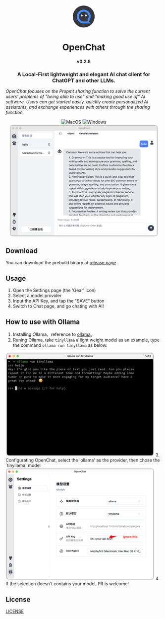 <div align="center">
<img src='./docs/images/icon.png' width='80'>
</div>

<h1 style="text-align: center">
<span>OpenChat</span>
</h1>
<h4 style="text-align: center">v0.2.8</h4>

<h3 style="text-align: center">
    A Local-First lightweight and elegant AI chat client for ChatGPT and other LLMs.
</h3>

<p style="text-align: left">
    <em>OpenChat focuses on the Propmt sharing function to solve the current users' problems of "being able to use" and "making good use of" AI software. Users can get started easily, quickly create personalized AI assistants, and exchange experiences with others through the sharing function.</em>
</p>

<div align=center>
      <img alt="MacOS" src="https://img.shields.io/badge/-MacOS-black?style=flat&logo=apple&logoColor=white" />
      <img alt="Windows" src="https://img.shields.io/badge/-Windows-blue?style=flat&logo=tauri&logoColor=white" />
      <!-- <img alt="Linux" src="https://img.shields.io/badge/-Linux-gray?style=flat&logo=linux&logoColor=white" />-->
<!-- <img alt="Downloads" src="https://img.shields.io/github/downloads/terasum/openchat/total.svg?style=flat" /> -->
</div>

<div align="center">
<img src="./docs/images/ui-index.png" width="480"/>
</div>

## Download

You can download the prebuild binary at [release page](https://github.com/terasum/openchat/releases)



## Usage

1. Open the Settings page (the 'Gear' icon)
2. Select a model provider
3. Input the API Key, and tap the "SAVE" button
4. Switch to Chat page, and go chating with AI!




## How to use with Ollama
1. Installing Ollama，reference to [ollama](https://ollama.com/)。
2. Runing Ollama, take  `tinyllama` a light weight model as an example, type the command  `ollama run tinyllama` as below:
<img alt="ollama tinyollama" src="./docs/images/ollama-tinyllama.png" width="480"/>
3. Configurating OpenChat, select the 'ollama' as the provider, then chose the `tinyllama` model
<img alt="ollama tinyollama" src="./docs/images/ollama-settings.png" width="480"/>
4. If the selection doesn't contains your model, PR is welcome!


## License

[LICENSE](./LICENSE)
